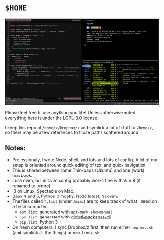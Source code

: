 # `$HOME`

![screenshot](/screenshot.png?raw=true)

Please feel free to use anything you like! 
Unless otherwise noted, everything here is under the
LGPL-3.0 license.

I keep this repo at `/home/z/Dropbox/z` and symlink a lot of
stuff to `/home/z`, so there may be a few references to
those paths scattered around.

## Notes:

* Professionaly, I write Node, shell, and lots and lots of
  config. A lot of my setup is oriented around quick editing
  of text and quick navigation.
* This is shared between some Thinkpads (Ubuntu) and one
  (work) macbook.
* I use nvim, but init.vim config probably works fine with
  Vim 8 (if renamed to .vimrc)
* i3 on Linux, Spectacle on Mac.
* Bash 4 and 5, Python 3 mostly, Node latest, Neovim.
* The files called `*.list` (under `/misc`) are to keep
  track of what I need on a fresh computer.
  * `apt.list`: generated with `apt-mark showmanual`
  * `npm.list`: generated with
    [global-packages-cli](https://npmjs.org/package/global-packages-cli)
  * `pip.list`: Python 3
* On fresh computers, I sync Dropbox/z first, then run
  either `new-mac.sh` (and symlink all the things) or
  `new-linux.sh`.
